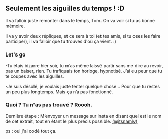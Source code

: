 ## Seulement les aiguilles du temps ! :D

Il va falloir juste remonter dans le temps, Tom. On va voir si tu as bonne mémoire.

Il va y avoir deux répliques, et ce sera à toi (et tes amis, si tu oses les faire participer), il va falloir que tu trouves d'où ça vient. :) 

### Let's go

-Tu étais bizarre hier soir, tu m’as même laissé partir sans me dire au revoir, pas un baiser, rien. Tu trafiquais ton horloge, hypnotisé. J’ai eu peur que tu te coupes avec les aiguilles.

-Je suis désolé, je voulais juste tenter quelque chose… Pour que tu restes un peu plus longtemps. Mais ça n’a pas fonctionné.
































### Quoi ? Tu n'as pas trouvé ? Roooh.

Dernière étape : M’envoyer un message sur insta en disant quel est le nom de cet extrait, tout en étant le plus précis possible. <a href="https:wwww.instagram.com/itsnamly">(@itsnamly)</a></p></body>

ps : oui j'ai codé tout ça.
